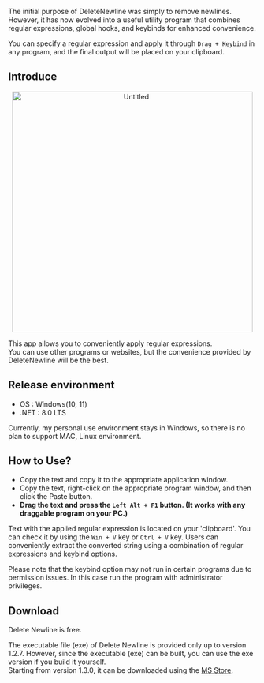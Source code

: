 The initial purpose of DeleteNewline was simply to remove newlines. However, it has now evolved into a useful utility program that combines regular expressions, global hooks, and keybinds for enhanced convenience. 

You can specify a regular expression and apply it through `Drag + Keybind` in any program, and the final output will be placed on your clipboard.

## Introduce

<p align="center">
<img width="488" alt="Untitled" src="https://github.com/user-attachments/assets/70103785-c9c5-41d0-80a7-d99b3d3cc60b">
</p>

This app allows you to conveniently apply regular expressions.  
You can use other programs or websites, but the convenience provided by DeleteNewline will be the best.

## Release environment
* OS : Windows(10, 11)
* .NET : 8.0 LTS

Currently, my personal use environment stays in Windows, so there is no plan to support MAC, Linux environment.

## How to Use?
* Copy the text and copy it to the appropriate application window.  
* Copy the text, right-click on the appropriate program window, and then click the Paste button.  
* **Drag the text and press the `Left Alt + F1` button. (It works with any draggable program on your PC.)**

Text with the applied regular expression is located on your 'clipboard'. You can check it by using the `Win + V` key or `Ctrl + V` key. 
Users can conveniently extract the converted string using a combination of regular expressions and keybind options.

Please note that the keybind option may not run in certain programs due to permission issues. In this case run the program with administrator privileges.

## Download

Delete Newline is free.

The executable file (exe) of Delete Newline is provided only up to version 1.2.7. However, since the executable (exe) can be built, you can use the exe version if you build it yourself.  
Starting from version 1.3.0, it can be downloaded using the [MS Store](https://apps.microsoft.com/store/detail/delete-newline/9NC17SL0VV5S).
